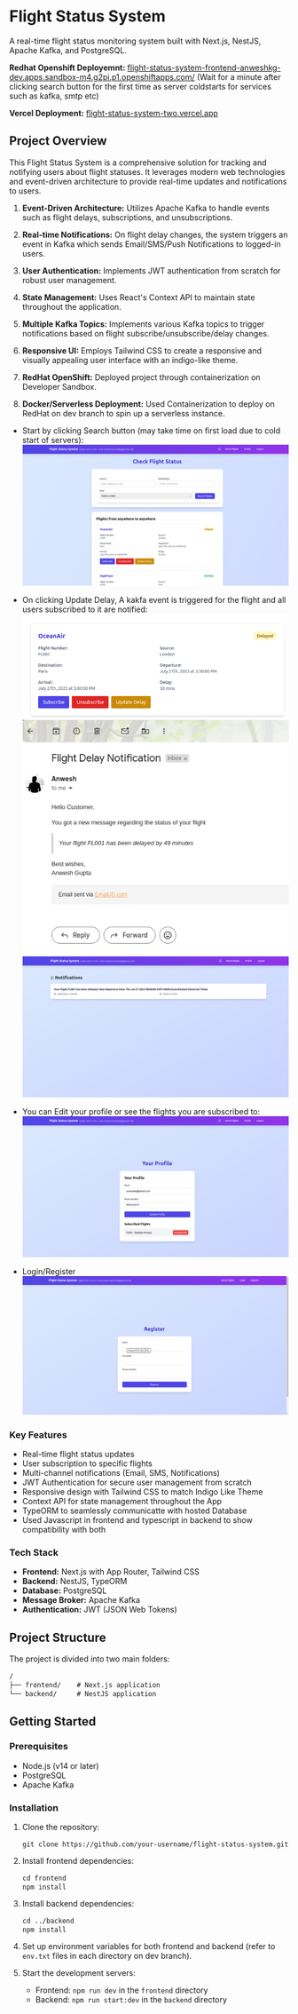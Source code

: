 # Flight Status System

A real-time flight status monitoring system built with Next.js, NestJS, Apache Kafka, and PostgreSQL.

**Redhat Openshift Deployemnt:** [flight-status-system-frontend-anweshkg-dev.apps.sandbox-m4.g2pi.p1.openshiftapps.com/](https://flight-status-system-frontend-anweshkg-dev.apps.sandbox-m4.g2pi.p1.openshiftapps.com/)
(Wait for a minute after clicking search button for the first time as server coldstarts for services such as kafka, smtp etc)

**Vercel Deployment:** [flight-status-system-two.vercel.app](https://flight-status-system-two.vercel.app)

## Project Overview

This Flight Status System is a comprehensive solution for tracking and notifying users about flight statuses. It leverages modern web technologies and event-driven architecture to provide real-time updates and notifications to users.

1. **Event-Driven Architecture:** Utilizes Apache Kafka to handle events such as flight delays, subscriptions, and unsubscriptions.

2. **Real-time Notifications:** On flight delay changes, the system triggers an event in Kafka which sends Email/SMS/Push Notifications to logged-in users.

3. **User Authentication:** Implements JWT authentication from scratch for robust user management.

4. **State Management:** Uses React's Context API to maintain state throughout the application.

5. **Multiple Kafka Topics:** Implements various Kafka topics to trigger notifications based on flight subscribe/unsubscribe/delay changes.

6. **Responsive UI:** Employs Tailwind CSS to create a responsive and visually appealing user interface with an indigo-like theme.

7. **RedHat OpenShift:** Deployed project through containerization on Developer Sandbox.

8. **Docker/Serverless Deployment:** Used Containerization to deploy on RedHat on dev branch to spin up a serverless instance.

 - Start by clicking Search button (may take time on first load due to cold start of servers):
![1](readme_images/1.png)

 - On clicking Update Delay, A kakfa event is triggered for the flight and all users subscribed to it are notified:
![6](readme_images/6.png) 
![5](readme_images/5.png)
![3](readme_images/3.png)

 - You can Edit your profile or see the flights you are subscribed to:
![2](readme_images/2.png)

 - Login/Register
![4](readme_images/4.png)


### Key Features

- Real-time flight status updates
- User subscription to specific flights
- Multi-channel notifications (Email, SMS, Notifications)
- JWT Authentication for secure user management from scratch
- Responsive design with Tailwind CSS to match Indigo Like Theme
- Context API for state management throughout the App
- TypeORM to seamlessly communicatte with hosted Database
- Used Javascript in frontend and typescript in backend to show compatibility with both

### Tech Stack

- **Frontend:** Next.js with App Router, Tailwind CSS
- **Backend:** NestJS, TypeORM
- **Database:** PostgreSQL
- **Message Broker:** Apache Kafka
- **Authentication:** JWT (JSON Web Tokens)

## Project Structure

The project is divided into two main folders:

```
/
├── frontend/    # Next.js application
└── backend/     # NestJS application
```

## Getting Started

### Prerequisites

- Node.js (v14 or later)
- PostgreSQL
- Apache Kafka

### Installation

1. Clone the repository:
   ```
   git clone https://github.com/your-username/flight-status-system.git
   ```

2. Install frontend dependencies:
   ```
   cd frontend
   npm install
   ```

3. Install backend dependencies:
   ```
   cd ../backend
   npm install
   ```

4. Set up environment variables for both frontend and backend (refer to `env.txt` files in each directory on dev branch).

5. Start the development servers:
   - Frontend: `npm run dev` in the `frontend` directory
   - Backend: `npm run start:dev` in the `backend` directory
